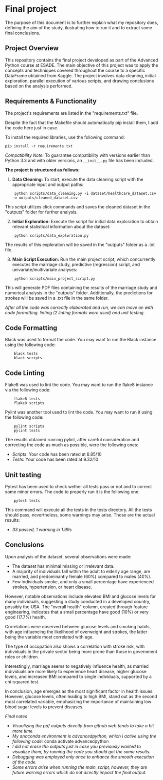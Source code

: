 # Final project 

The purpose of this document is to further explain what my repository does, defining the aim of the study, ilustrating how to run it and to extract some final conclusions.

## Project Overview

This repository contains the final project developed as part of the Advanced Python course at ESADE. The main objective of this project was to apply the concepts and techniques covered throughout the course to a specific DataFrame obtained from Kaggle. The project involves data cleaning, initial exploration, parallel execution of various scripts, and drawing conclusions based on the analysis performed.

## Requirements & Functionality

The project's requirements are listed in the "requirements.txt" file. 

Despite the fact that the Makefile should automatically pip install them, I add the code here just in case.

To install the required libraries, use the following command:

    pip install -r requirements.txt

*Compatibility Note:* To guarantee compatibility with versions earlier than Python 3.3 and with older versions, an `__init__.py` file has been included.

**The project is structured as follows:**
    
1. **Data Cleaning:**
   To start, execute the data cleaning script with the appropriate input and output paths:
        
        python scripts/data_cleaning.py -i dataset/healthcare_dataset.csv -o outputs/cleaned_dataset.csv

This script utilizes click commands and saves the cleaned dataset in the "outputs" folder for further analysis.

2. **Initial Exploration:**
Execute the script for initial data exploration to obtain relevant statistical information about the dataset:

        python scripts/data_exploration.py

The results of this exploration will be saved in the "outputs" folder as a .txt file.

3. **Main Script Execution:**
Run the main project script, which concurrently executes the marriage study, predictive (regression) script, and univariate/multivariate analyses:

        python scripts/main_project_script.py

This will generate PDF files containing the results of the marriage study and numerical analysis in the "outputs" folder. Additionally, the predictions for strokes will be saved in a .txt file in the same folder.


*After all the code was correctly elaborated and run, we can move on with code formatting. linting (2 linting formats were used) and unit testing.*

## Code Formatting

Black was used to format the code. You may want to run the Black instance using the following code:

        black tests
        black scripts

## Code Linting

Flake8 was used to lint the code. You may want to run the flake8 instance via the following code:

        flake8 tests
        flake8 scripts

Pylint was another tool used to lint the code. You may want to run it using the following code:

        pylint scripts
        pylint tests

The results obtained running pylint, after careful consideration and correcting the code as much as possible, were the following ones:
- *Scripts*: Your code has been rated at 8.85/10 
- *Tests*: Your code has been rated at 9.32/10 

## Unit testing

Pytest has been used to check wether all tests pass or not and to correct some minor errors. The code to properly run it is the following one:

        pytest tests

This command will execute all the tests in the tests directory.
All the tests should pass, nevertheless, some warnings may arise. Those are the actual results:
- *33 passed, 1 warning in 1.99s*

## Conclusions

Upon analysis of the dataset, several observations were made:

- The dataset has minimal missing or irrelevant data.
- A majority of individuals fall within the adult to elderly age range, are married, and predominantly female (60%) compared to males (40%).
- Few individuals smoke, and only a small percentage have experienced strokes, hypertension, or heart disease.

However, notable observations include elevated BMI and glucose levels for many individuals, suggesting a study conducted in a developed country, possibly the USA. The "overall health" column, created through feature engineering, indicates that a small percentage have good (10%) or very good (17.7%) health.

Correlations were observed between glucose levels and smoking habits, with age influencing the likelihood of overweight and strokes, the latter being the variable most correlated with age.

The type of occupation also shows a correlation with stroke risk, with individuals in the private sector being more prone than those in government roles or children.

Interestingly, marriage seems to negatively influence health, as married individuals are more likely to experience heart disease, higher glucose levels, and increased BMI compared to single individuals, supported by a chi-squared test.

In conclusion, age emerges as the most significant factor in health issues. However, glucose levels, often leading to high BMI, stand out as the second most correlated variable, emphasizing the importance of maintaining low blood sugar levels to prevent diseases.



*Final notes*
- *Visualizing the pdf outputs directly from github web tends to take a bit more time.*
- *My anaconda environment is advancedpython, which I active using the following code:*
        conda activate advancedpython
- *I did not erase the outputs just in case you previously wanted to visualize them, by running the code you should get the same results.*
- *Debugging was employed only once to enhance the smooth execution of the code.*
- *Some errors arise when running the main_script, however, they are future warning errors which do not directly impact the final output.*

